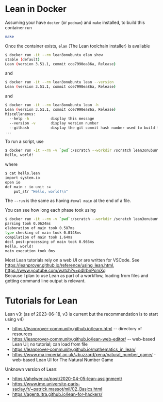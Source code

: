 # Lean in Docker

Assuming your have `docker` (or `podman`) and `make` installed, to build this container run
```bash
make
```

Once the container exists, `elan` (The Lean toolchain installer) is available
```bash
$ docker run -it --rm lean3onubuntu elan show
stable (default)
Lean (version 3.51.1, commit cce7990ea86a, Release)
```
and
```bash
$ docker run -it --rm lean3onubuntu lean --version
Lean (version 3.51.1, commit cce7990ea86a, Release)
```
and
```bash
$ docker run -it --rm lean3onubuntu lean -h       
Lean (version 3.51.1, commit cce7990ea86a, Release)
Miscellaneous:
  --help -h          display this message
  --version -v       display version number
  --githash          display the git commit hash number used to build this binary
...
```
To run a script, use
```bash
$ docker run -it --rm -v `pwd`:/scratch --workdir /scratch lean3onubuntu lean --run hello.v3.lean
Hello, world!
```
where
```bash
$ cat hello.lean
import system.io
open io
def main : io unit :=
    put_str "Hello, world!\n"
```
The `--run` is the same as having `#eval main` at the end of a file.

You can see how long each phase took using
```bash
$ docker run -it --rm -v `pwd`:/scratch --workdir /scratch lean3onubuntu lean --profile --run hello.v3.lean
parsing took 0.0624ms
elaboration of main took 0.587ms
type checking of main took 0.0148ms
compilation of main took 1.64ms
decl post-processing of main took 0.966ms
Hello, world!
main execution took 0ms
```

Most Lean tutorials rely on a web UI or are written for VSCode. See <https://leanprover.github.io/reference/using_lean.html>,
<https://www.youtube.com/watch?v=p4IrbnPomXg><BR>
Because I plan to use Lean as part of a workflow, loading from files and getting command line output is relevant.


# Tutorials for Lean

Lean v3: (as of 2023-06-18, v3 is current but the recommendation is to start using v4)
* <https://leanprover-community.github.io/learn.html> -- directory of resources
* <https://leanprover-community.github.io/lean-web-editor/> -- web-based Lean UI; no tutorial; can load from file
* <https://leanprover-community.github.io/mathematics_in_lean/>
* <https://www.ma.imperial.ac.uk/~buzzard/xena/natural_number_game/> - web-based Lean UI for The Natural Number Game



Unknown version of Lean:
* <https://ahelwer.ca/post/2020-04-05-lean-assignment/>
* <https://www.imo.universite-paris-saclay.fr/~patrick.massot/mil/02_Basics.html>
* <https://agentultra.github.io/lean-for-hackers/>
